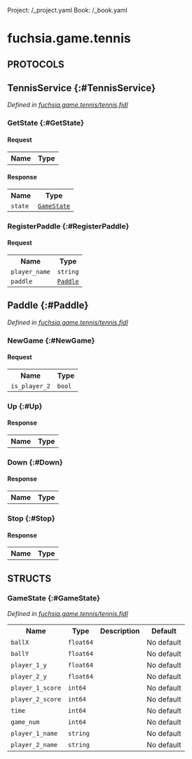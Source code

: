 Project: /_project.yaml
Book: /_book.yaml

# fuchsia.game.tennis


## **PROTOCOLS**

## TennisService {:#TennisService}
*Defined in [fuchsia.game.tennis/tennis.fidl](https://fuchsia.googlesource.com/fuchsia/+/master/sdk/fidl/fuchsia.game.tennis/tennis.fidl#8)*


### GetState {:#GetState}


#### Request
<table>
    <tr><th>Name</th><th>Type</th></tr>
    </table>


#### Response
<table>
    <tr><th>Name</th><th>Type</th></tr>
    <tr>
            <td><code>state</code></td>
            <td>
                <code><a class='link' href='../fuchsia.game.tennis/index.html#GameState'>GameState</a></code>
            </td>
        </tr></table>

### RegisterPaddle {:#RegisterPaddle}


#### Request
<table>
    <tr><th>Name</th><th>Type</th></tr>
    <tr>
            <td><code>player_name</code></td>
            <td>
                <code>string</code>
            </td>
        </tr><tr>
            <td><code>paddle</code></td>
            <td>
                <code><a class='link' href='../fuchsia.game.tennis/index.html#Paddle'>Paddle</a></code>
            </td>
        </tr></table>



## Paddle {:#Paddle}
*Defined in [fuchsia.game.tennis/tennis.fidl](https://fuchsia.googlesource.com/fuchsia/+/master/sdk/fidl/fuchsia.game.tennis/tennis.fidl#26)*


### NewGame {:#NewGame}


#### Request
<table>
    <tr><th>Name</th><th>Type</th></tr>
    <tr>
            <td><code>is_player_2</code></td>
            <td>
                <code>bool</code>
            </td>
        </tr></table>



### Up {:#Up}




#### Response
<table>
    <tr><th>Name</th><th>Type</th></tr>
    </table>

### Down {:#Down}




#### Response
<table>
    <tr><th>Name</th><th>Type</th></tr>
    </table>

### Stop {:#Stop}




#### Response
<table>
    <tr><th>Name</th><th>Type</th></tr>
    </table>



## **STRUCTS**

### GameState {:#GameState}
*Defined in [fuchsia.game.tennis/tennis.fidl](https://fuchsia.googlesource.com/fuchsia/+/master/sdk/fidl/fuchsia.game.tennis/tennis.fidl#13)*





<table>
    <tr><th>Name</th><th>Type</th><th>Description</th><th>Default</th></tr><tr>
            <td><code>ballX</code></td>
            <td>
                <code>float64</code>
            </td>
            <td></td>
            <td>No default</td>
        </tr><tr>
            <td><code>ballY</code></td>
            <td>
                <code>float64</code>
            </td>
            <td></td>
            <td>No default</td>
        </tr><tr>
            <td><code>player_1_y</code></td>
            <td>
                <code>float64</code>
            </td>
            <td></td>
            <td>No default</td>
        </tr><tr>
            <td><code>player_2_y</code></td>
            <td>
                <code>float64</code>
            </td>
            <td></td>
            <td>No default</td>
        </tr><tr>
            <td><code>player_1_score</code></td>
            <td>
                <code>int64</code>
            </td>
            <td></td>
            <td>No default</td>
        </tr><tr>
            <td><code>player_2_score</code></td>
            <td>
                <code>int64</code>
            </td>
            <td></td>
            <td>No default</td>
        </tr><tr>
            <td><code>time</code></td>
            <td>
                <code>int64</code>
            </td>
            <td></td>
            <td>No default</td>
        </tr><tr>
            <td><code>game_num</code></td>
            <td>
                <code>int64</code>
            </td>
            <td></td>
            <td>No default</td>
        </tr><tr>
            <td><code>player_1_name</code></td>
            <td>
                <code>string</code>
            </td>
            <td></td>
            <td>No default</td>
        </tr><tr>
            <td><code>player_2_name</code></td>
            <td>
                <code>string</code>
            </td>
            <td></td>
            <td>No default</td>
        </tr>
</table>













